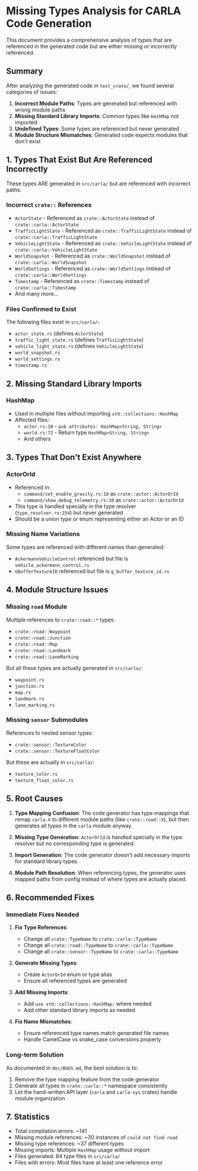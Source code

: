 # Missing Types Analysis for CARLA Code Generation

This document provides a comprehensive analysis of types that are referenced in the generated code but are either missing or incorrectly referenced.

## Summary

After analyzing the generated code in `test_crate/`, we found several categories of issues:

1. **Incorrect Module Paths**: Types are generated but referenced with wrong module paths
2. **Missing Standard Library Imports**: Common types like `HashMap` not imported
3. **Undefined Types**: Some types are referenced but never generated
4. **Module Structure Mismatches**: Generated code expects modules that don't exist

## 1. Types That Exist But Are Referenced Incorrectly

These types ARE generated in `src/carla/` but are referenced with incorrect paths:

### Incorrect `crate::` References
- `ActorState` - Referenced as `crate::ActorState` instead of `crate::carla::ActorState`
- `TrafficLightState` - Referenced as `crate::TrafficLightState` instead of `crate::carla::TrafficLightState`
- `VehicleLightState` - Referenced as `crate::VehicleLightState` instead of `crate::carla::VehicleLightState`
- `WorldSnapshot` - Referenced as `crate::WorldSnapshot` instead of `crate::carla::WorldSnapshot`
- `WorldSettings` - Referenced as `crate::WorldSettings` instead of `crate::carla::WorldSettings`
- `Timestamp` - Referenced as `crate::Timestamp` instead of `crate::carla::Timestamp`
- And many more...

### Files Confirmed to Exist
The following files exist in `src/carla/`:
- `actor_state.rs` (defines `ActorState`)
- `traffic_light_state.rs` (defines `TrafficLightState`)
- `vehicle_light_state.rs` (defines `VehicleLightState`)
- `world_snapshot.rs`
- `world_settings.rs`
- `timestamp.rs`

## 2. Missing Standard Library Imports

### HashMap
- Used in multiple files without importing `std::collections::HashMap`
- Affected files:
  - `actor.rs:10` - `pub attributes: HashMap<String, String>`
  - `world.rs:72` - Return type `HashMap<String, String>`
  - And others

## 3. Types That Don't Exist Anywhere

### ActorOrId
- Referenced in:
  - `command/set_enable_gravity.rs:10` as `crate::actor::ActorOrId`
  - `command/show_debug_telemetry.rs:10` as `crate::actor::ActorOrId`
- This type is handled specially in the type resolver (`type_resolver.rs:254`) but never generated
- Should be a union type or enum representing either an Actor or an ID

### Missing Name Variations
Some types are referenced with different names than generated:
- `AckermannVehicleControl` referenced but file is `vehicle_ackermann_control.rs`
- `GBufferTextureID` referenced but file is `g_buffer_texture_id.rs`

## 4. Module Structure Issues

### Missing `road` Module
Multiple references to `crate::road::*` types:
- `crate::road::Waypoint`
- `crate::road::Junction`
- `crate::road::Map`
- `crate::road::Landmark`
- `crate::road::LaneMarking`

But all these types are actually generated in `src/carla/`:
- `waypoint.rs`
- `junction.rs`
- `map.rs`
- `landmark.rs`
- `lane_marking.rs`

### Missing `sensor` Submodules
References to nested sensor types:
- `crate::sensor::TextureColor`
- `crate::sensor::TextureFloatColor`

But these are actually in `src/carla/`:
- `texture_color.rs`
- `texture_float_color.rs`

## 5. Root Causes

1. **Type Mapping Confusion**: The code generator has type mappings that remap `carla.X` to different module paths (like `crate::road::X`), but then generates all types in the `carla` module anyway.

2. **Missing Type Generation**: `ActorOrId` is handled specially in the type resolver but no corresponding type is generated.

3. **Import Generation**: The code generator doesn't add necessary imports for standard library types.

4. **Module Path Resolution**: When referencing types, the generator uses mapped paths from config instead of where types are actually placed.

## 6. Recommended Fixes

### Immediate Fixes Needed

1. **Fix Type References**: 
   - Change all `crate::TypeName` to `crate::carla::TypeName`
   - Change all `crate::road::TypeName` to `crate::carla::TypeName`
   - Change all `crate::sensor::TypeName` to `crate::carla::TypeName`

2. **Generate Missing Types**:
   - Create `ActorOrId` enum or type alias
   - Ensure all referenced types are generated

3. **Add Missing Imports**:
   - Add `use std::collections::HashMap;` where needed
   - Add other standard library imports as needed

4. **Fix Name Mismatches**:
   - Ensure referenced type names match generated file names
   - Handle CamelCase vs snake_case conversions properly

### Long-term Solution

As documented in `doc/BUGS.md`, the best solution is to:
1. Remove the type mapping feature from the code generator
2. Generate all types in `crate::carla::*` namespace consistently
3. Let the hand-written API layer (`carla` and `carla-sys` crates) handle module organization

## 7. Statistics

- Total compilation errors: ~141
- Missing module references: ~30 instances of `could not find road`
- Missing type references: ~37 different types
- Missing imports: Multiple `HashMap` usage without import
- Files generated: 84 type files in `src/carla/`
- Files with errors: Most files have at least one reference error